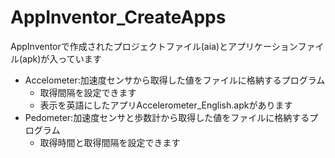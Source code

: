 # AppInventor_CreateApps
AppInventorで作成されたプロジェクトファイル(aia)とアプリケーションファイル(apk)が入っています
* Accelometer:加速度センサから取得した値をファイルに格納するプログラム
	* 取得間隔を設定できます
	* 表示を英語にしたアプリAccelerometer_English.apkがあります
* Pedometer:加速度センサと歩数計から取得した値をファイルに格納するプログラム
	* 取得時間と取得間隔を設定できます